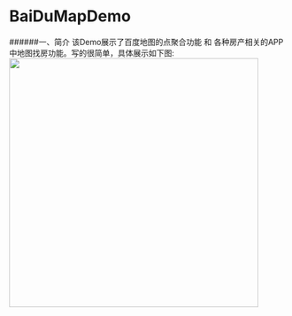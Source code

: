 # BaiDuMapDemo
######一、简介
该Demo展示了百度地图的点聚合功能  和  各种房产相关的APP中地图找房功能。写的很简单，具体展示如下图:<img src="Images/Example.gif" width=450/>
